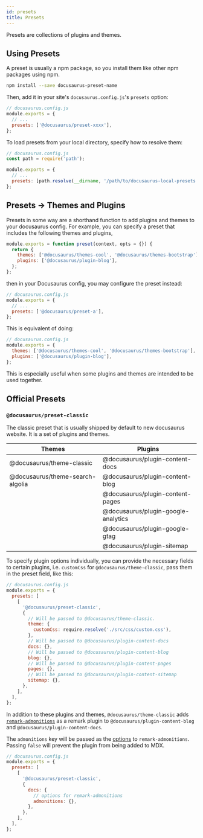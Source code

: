 ```yaml
---
id: presets
title: Presets
---
```


Presets are collections of plugins and themes.

## Using Presets

A preset is usually a npm package, so you install them like other npm packages using npm.

```bash npm2yarn
npm install --save docusaurus-preset-name
```

Then, add it in your site's `docusaurus.config.js`'s `presets` option:

```jsx {4}
// docusaurus.config.js
module.exports = {
  // ...
  presets: ['@docusaurus/preset-xxxx'],
};
```

To load presets from your local directory, specify how to resolve them:

```jsx {6}
// docusaurus.config.js
const path = require('path');

module.exports = {
  // ...
  presets: [path.resolve(__dirname, '/path/to/docusaurus-local-presets')],
};
```

## Presets -> Themes and Plugins

Presets in some way are a shorthand function to add plugins and themes to your docusaurus config. For example, you can specify a preset that includes the following themes and plugins,

```js
module.exports = function preset(context, opts = {}) {
  return {
    themes: ['@docusaurus/themes-cool', '@docusaurus/themes-bootstrap'],
    plugins: ['@docusaurus/plugin-blog'],
  };
};
```

then in your Docusaurus config, you may configure the preset instead:

```jsx {4}
// docusaurus.config.js
module.exports = {
  // ...
  presets: ['@docusaurus/preset-a'],
};
```

This is equivalent of doing:

```jsx
// docusaurus.config.js
module.exports = {
  themes: ['@docusaurus/themes-cool', '@docusaurus/themes-bootstrap'],
  plugins: ['@docusaurus/plugin-blog'],
};
```

This is especially useful when some plugins and themes are intended to be used together.

## Official Presets

### `@docusaurus/preset-classic`

The classic preset that is usually shipped by default to new docusaurus website. It is a set of plugins and themes.

| Themes                           | Plugins                             |
| -------------------------------- | ----------------------------------- |
| @docusaurus/theme-classic        | @docusaurus/plugin-content-docs     |
| @docusaurus/theme-search-algolia | @docusaurus/plugin-content-blog     |
|                                  | @docusaurus/plugin-content-pages    |
|                                  | @docusaurus/plugin-google-analytics |
|                                  | @docusaurus/plugin-google-gtag      |
|                                  | @docusaurus/plugin-sitemap          |

To specify plugin options individually, you can provide the necessary fields to certain plugins, i.e. `customCss` for `@docusaurus/theme-classic`, pass them in the preset field, like this:

```js
// docusaurus.config.js
module.exports = {
  presets: [
    [
      '@docusaurus/preset-classic',
      {
        // Will be passed to @docusaurus/theme-classic.
        theme: {
          customCss: require.resolve('./src/css/custom.css'),
        },
        // Will be passed to @docusaurus/plugin-content-docs
        docs: {},
        // Will be passed to @docusaurus/plugin-content-blog
        blog: {},
        // Will be passed to @docusaurus/plugin-content-pages
        pages: {},
        // Will be passed to @docusaurus/plugin-content-sitemap
        sitemap: {},
      },
    ],
  ],
};
```

In addition to these plugins and themes, `@docusaurus/theme-classic` adds [`remark-admonitions`](https://github.com/elviswolcott/remark-admonitions) as a remark plugin to `@docusaurus/plugin-content-blog` and `@docusaurus/plugin-content-docs`.

The `admonitions` key will be passed as the [options](https://github.com/elviswolcott/remark-admonitions#options) to `remark-admonitions`. Passing `false` will prevent the plugin from being added to MDX.

```js
// docusaurus.config.js
module.exports = {
  presets: [
    [
      '@docusaurus/preset-classic',
      {
        docs: {
          // options for remark-admonitions
          admonitions: {},
        },
      },
    ],
  ],
};
```

<!--

Advanced guide on using and configuring presets

References
---
- [classic themes](/packages/docusaurus-preset-classic/src/index.js)
- [babel docs on presets](https://babeljs.io/docs/en/presets)

-->
